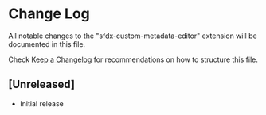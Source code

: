 # Change Log

All notable changes to the "sfdx-custom-metadata-editor" extension will be documented in this file.

Check [Keep a Changelog](http://keepachangelog.com/) for recommendations on how to structure this file.

## [Unreleased]

- Initial release